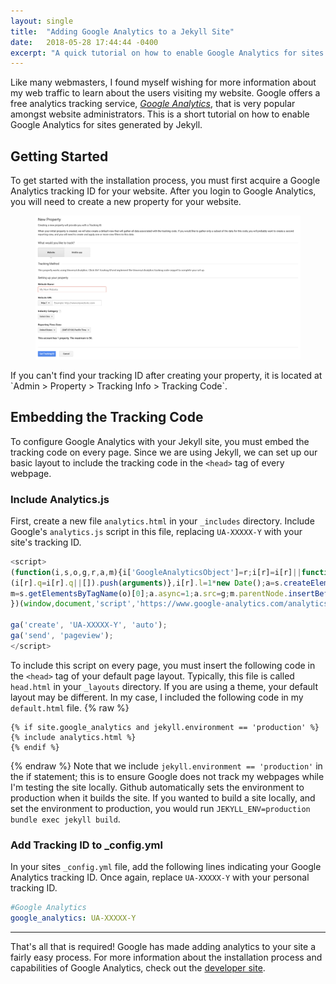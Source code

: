 ```yaml
---
layout: single
title:  "Adding Google Analytics to a Jekyll Site"
date:   2018-05-28 17:44:44 -0400
excerpt: "A quick tutorial on how to enable Google Analytics for sites generated by Jekyll."
---
```

Like many webmasters, I found myself wishing for more information about my web traffic to learn about the users visiting my website. Google offers a free analytics tracking service, [_Google Analytics_][google], that is very popular amongst website administrators. This is a short tutorial on how to enable Google Analytics for sites generated by Jekyll.

## Getting Started ##
To get started with the installation process, you must first acquire a Google Analytics tracking ID for your website. After you login to Google Analytics, you will need to create a new property for your website.
<figure>
<a href="/assets/images/analytics/property.png"><img src="/assets/images/analytics/property.png"></a>
</figure>
If you can't find your tracking ID after creating your property, it is located at `Admin > Property > Tracking Info > Tracking Code`.

## Embedding the Tracking Code ##
To configure Google Analytics with your Jekyll site, you must embed the tracking code on every page. Since we are using Jekyll, we can set up our basic layout to include the tracking code in the `<head>` tag of every webpage.

### Include Analytics.js ###
First, create a new file `analytics.html` in your `_includes` directory. Include Google's `analytics.js` script in this file, replacing `UA-XXXXX-Y` with your site's tracking ID.

```js
<script>
(function(i,s,o,g,r,a,m){i['GoogleAnalyticsObject']=r;i[r]=i[r]||function(){
(i[r].q=i[r].q||[]).push(arguments)},i[r].l=1*new Date();a=s.createElement(o),
m=s.getElementsByTagName(o)[0];a.async=1;a.src=g;m.parentNode.insertBefore(a,m)
})(window,document,'script','https://www.google-analytics.com/analytics.js','ga');

ga('create', 'UA-XXXXX-Y', 'auto');
ga('send', 'pageview');
</script>
```

To include this script on every page, you must insert the following code in the `<head>` tag of your default page layout. Typically, this file is called `head.html` in your `_layouts` directory. If you are using a theme, your default layout may be different. In my case, I included the following code in my `default.html` file.
{% raw %}
```django
{% if site.google_analytics and jekyll.environment == 'production' %}
{% include analytics.html %}
{% endif %}
```
{% endraw %}
Note that we include `jekyll.environment == 'production'` in the if statement; this is to ensure Google does not track my webpages while I'm testing the site locally. Github automatically sets the environment to production when it builds the site. If you wanted to build a site locally, and set the environment to production, you would run `JEKYLL_ENV=production bundle exec jekyll build`.
### Add Tracking ID to \_config.yml ###
In your sites `_config.yml` file, add the following lines indicating your Google Analytics tracking ID. Once again, replace `UA-XXXXX-Y` with your personal tracking ID.

```yaml
#Google Analytics
google_analytics: UA-XXXXX-Y
```
---
That's all that is required! Google has made adding analytics to your site a fairly easy process. For more information about the installation process and capabilities of Google Analytics, check out the [developer site][dev].


[google]: https://www.google.com/analytics/
[dev]: https://developers.google.com/analytics/
